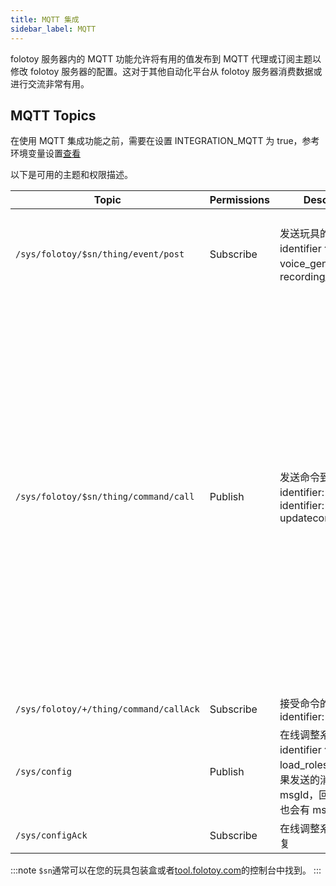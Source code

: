 ```yaml
---
title: MQTT 集成
sidebar_label: MQTT
---
```


folotoy 服务器内的 MQTT 功能允许将有用的值发布到 MQTT 代理或订阅主题以修改 folotoy 服务器的配置。这对于其他自动化平台从 folotoy 服务器消费数据或进行交流非常有用。

## MQTT Topics

在使用 MQTT 集成功能之前，需要在设置 INTEGRATION_MQTT 为 true，参考环境变量设置[查看](../configuration/environment_variables.md)

以下是可用的主题和权限描述。

| Topic                                                  | Permissions | Description                                                                | Payload                                                                                                                                                                                                                                                                                                                                                                                                                                                                                                                                                                                                                                                                                                                                                                                                  |
|--------------------------------------------------------| --------- |----------------------------------------------------------------------------|----------------------------------------------------------------------------------------------------------------------------------------------------------------------------------------------------------------------------------------------------------------------------------------------------------------------------------------------------------------------------------------------------------------------------------------------------------------------------------------------------------------------------------------------------------------------------------------------------------------------------------------------------------------------------------------------------------------------------------------------------------------------------------------------------------|
| `/sys/folotoy/$sn/thing/event/post`                  | Subscribe | 发送玩具的事件消息，identifier 包括: voice_generated，recording_transcribed             | {"msgId": 174, "identifier": "voice_generated", "inputParams": {"recordingId": 31, "order": 4, "voiceText": " What's your first question?", "voiceUrl": "http://192.168.52.164:8082/voice-58fa4289fcc04d89bfee38aa038a904a.mp3", "role": 7}}                                                                                                                                                                                                                                                                                                                                                                                                                                                                                                                                                             |
| `/sys/folotoy/$sn/thing/command/call`                  | Publish | 发送命令到玩具，identifier: iwantplay，identifier: updatecommonconfig               | 使用角色1播放文字：<br/>{"msgId": 100,"identifier": "iwantplay","inputParams": {"role": 1,"text": "这是一个播放文字转语音的测试123 hi good 朋友"}} <br/>播放链接：<br/>{"msgId" : 1,  "identifier" : "iwantplay", "inputParams" : {  "url" : "http://192.168.52.81:9001/speech-11.mp3" }}  <br/> 当 url 和 text 同时存在时，优先播放 url <br/>修改通用配置：<br/>{"msgId" : 1,  "identifier" : "updatecommonconfig", "inputParams" : {  "record_type" : 1,"open_tip_type" : 1,"voltage_alarm" : 3.7,"sleep_trigger_time" : 600,"volume" : 100,"volume_control_type" : 1 }} <br/> record_type: 1-点击录音按键对话,2-按压录音按键对话,3-连续对话模式<br/> open_tip_type: 0-关闭开机提示音,1-启用开机提示应<br/> voltage_alarm: 电压预警值配置，默认为3.7V<br/> sleep_trigger_time: 休眠触发时间配置，默认为0，最小为30，单位为秒，为0时不启用<br/> volume: 音量配置，默认为100，范围为0-100<br/> volume_control_type: 音量设置类型配置；1-旋钮控制，2-指令控制，默认为1 |
| `/sys/folotoy/+/thing/command/callAck`                  | Subscribe | 接受命令的执行结果. identifier: iwantplay                                           | {"identifier": "iwantplay", "msgId": 1, "result": 1}, If result is 0 when command failed                                                                                                                                                                                                                                                                                                                                                                                                                                                                                                                                                                                                                                                                                                                 |
| `/sys/config`                  | Publish | 在线调整系统配置，identifier 包括：load_roles_config , 如果发送的消息中有 msgId，回复的消息中也会有 msgId | {"msgId": 174, "identifier": "load_roles_config"}                                                                                                                                                                                                                                                                                                                                                                                                                                                                                                                                                                                                                                                                                                                                                        |
| `/sys/configAck`                  | Subscribe | 在线调整系统配置的回复                                                                | {"msgId": 174, "identifier": "load_roles_config", "result": 1}                                                                                                                                                                                                                                                                                                                                                                                                                                                                                                                                                                                                                                                                                                                                           |

:::note
`$sn`通常可以在您的玩具包装盒或者[tool.folotoy.com](https://tool.folotoy.com)的控制台中找到。
:::
